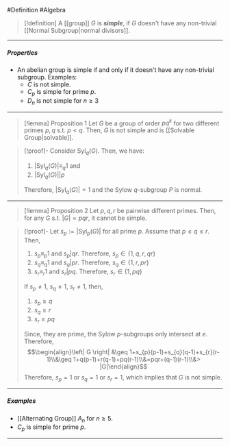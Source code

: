 #Definition #Algebra

> [!definition]
> A [[group]] $G$ is ***simple***, if $G$ doesn't have any non-trivial [[Normal Subgroup|normal divisors]].

---
##### Properties
- An abelian group is simple if and only if it doesn't have any non-trivial subgroup.
  Examples: 
  - $C$ is not simple.
  - $C_{p}$ is simple for prime $p$. 
  - $D_{n}$ is not simple for $n \geq 3$
---
> [!lemma] Proposition 1
> Let $G$ be a group of order $pq^k$ for two different primes $p,q$ s.t. $p < q$. Then, $G$ is not simple and is [[Solvable Group|solvable]]. 

> [!proof]-
> Consider $\text{Syl}_{q}(G)$. Then, we have: 
> 1. $|\text{Syl}_{q}(G)|\equiv_{q} 1$ and
> 2. $\left| \text{Syl}_{q}(G) \right| | p$
>    
> Therefore, $|\text{Syl}_{q}(G)|=1$ and the Sylow $q$-subgroup $P$ is normal. 
> 
---
> [!lemma] Proposition 2
> Let $p,q,r$ be pairwise different primes. Then, for any $G$ s.t. $\left| G \right|=pqr$, it cannot be simple.

> [!proof]-
> Let $s_{p}:=\left| \text{Syl}_{p}(G) \right|$ for all prime $p$. Assume that $p\leq q\leq r$. Then,
> 1. $s_{p}\equiv_{p}1$ and $s_{p}|qr$. Therefore, $s_{p}\in \{ 1,q,r,qr \}$
> 2. $s_{q}\equiv_{q}1$ and $s_{q}|pr$. Therefore, $s_{q}\in \{ 1,r,pr \}$
> 3. $s_{r}\equiv_{r}1$ and $s_{r}|pq$. Therefore, $s_{r}\in \{ 1,pq \}$
>    
> If $s_{p}\neq 1$, $s_{q}\neq 1$, $s_{r}\neq 1$, then, 
> 1. $s_{p}\geq q$
> 2. $s_{q}\geq r$
> 3. $s_{r}\geq pq$
> 
> Since, they are prime, the Sylow $p$-subgroups only intersect at $e$. Therefore, $$\begin{align}\left| G \right| &\geq 1+s_{p}(p-1)+s_{q}(q-1)+s_{r}(r-1)\\&\geq 1+q(p-1)+r(q-1)+pq(r-1)\\&=pqr+(q-1)(r-1)\\&> |G|\end{align}$$
> Therefore, $s_{p}=1$ or $s_{q}=1$ or $s_{r}=1$, which implies that $G$ is not simple.
---
##### Examples
- [[Alternating Group]] $A_{n}$ for $n\geq 5$.
- $C_{p}$ is simple for prime $p$. 
---